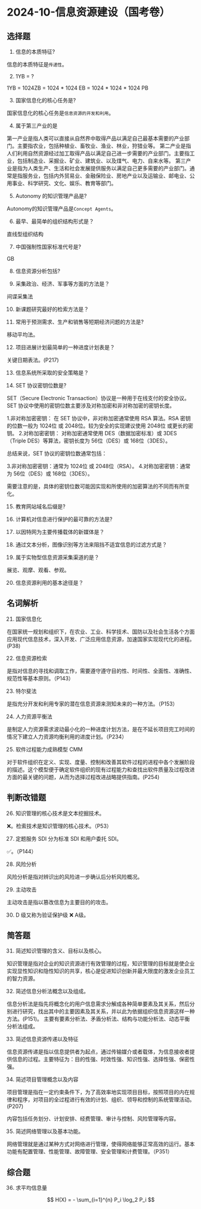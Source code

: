 # 2024-10-信息资源建设（国考卷）

## 选择题

1. 信息的本质特征?

信息的本质特征是`传递性`。

2. 1YB = ?

1YB =  1024ZB = 1024 * 1024 EB = 1024 * 1024 * 1024 PB

3. 国家信息化的核心任务是?

国家信息化的核心任务是`信息资源的开发和利用`。

4. 属于第三产业的是

第一产业是指人类可以直接从自然界中取得产品以满足自己最基本需要的产业部门。主要指农业，包括种植业、畜牧业、渔业、林业，狩猎业等。
第二产业是指人们利用自然资源经过加工取得产品以满足自己进一步需要的产业部门。主要指工业，包括制造业、采掘业、矿业、建筑业、以及煤气、电力、自来水等。
第三产业是指为人类生产、生活和社会发展提供服务以满足自己更多需要的产业部门。通常是指服务业，包括内外贸易业、金融保险业、房地产业以及运输业、邮电业、公用事业、科学研究、文化、娱乐、教育等部门。

5. Autonomy 的知识管理产品是?

Autonomy的知识管理产品是`Concept Agents`。

6. 最早、最简单的组织结构形式是？

直线型组织结构

7. 中国强制性国家标准代号是?

GB

8. 信息资源分析包括?

9. 采集政治、经济、军事等方面的方法是？

间谍采集法

10. 新课题研究最好的检索方法是？

11. 常用于预测需求、生产和销售等短期经济问题的方法是?

移动平均法。

12. 项目进展计划最简单的一种进度计划表是？

关键日期表法。(P217)

13. 信息系统所采取的安全策略是？

14. SET 协议密钥位数是?

SET（Secure Electronic Transaction）协议是一种用于在线支付的安全协议。SET 协议中使用的密钥位数主要涉及对称加密和非对称加密的密钥长度。

1.非对称加密密钥：
在 SET 协议中，非对称加密通常使用 RSA 算法。RSA 密钥的位数一般为 1024位 或 2048位。较为安全的实现建议使用 2048位 或更长的密钥。
2.对称加密密钥：
对称加密通常使用 DES（数据加密标准）或 3DES（Triple DES）等算法，密钥长度为 56位（DES）或 168位（3DES）。

总结来说，SET 协议的密钥位数通常包括：

3.非对称加密密钥：通常为 1024位 或 2048位（RSA）。
4.对称加密密钥：通常为 56位（DES）或 168位（3DES）。

需要注意的是，具体的密钥位数可能因实现和所使用的加密算法的不同而有所变化。

15. 教育网站域名后缀是?

16. 计算机对信息进行保护的最可靠的方法是?

17. 以因特网为主要传播载体的新媒体是？

18. 通过文本分析，图像识别等方法来阻挡不适宜信息的过滤方式是？

19. 属于实物型信息资源采集渠道的是？

展览、观摩、观看、参观。

20. 信息资源利用的基本途径是？

## 名词解析

21. 国家信息化

在国家统一规划和组织下，在农业、工业、科学技术、国防以及社会生活各个方面应用现代信息技术，深入开发、广泛应用信息资源，加速国家实现现代化的进程。(P38)

22. 信息资源检索

是指对信息的寻找和调取工作，需要遵守遵守目的性、时间性、全面性、准确性、规范性等基本原则。（P143）

23. 特尔斐法

是指充分开发和利用专家的潜在信息资源来测知未来的一种方法。（P153）

24. 人力资源平衡法

是制定人力资源需求波动最小化的一种进度计划方法，是在不延长项目完工时间的情况下建立人力资源均衡利用的进度计划。（P234）

25. 软件过程能力成熟模型 CMM

对于软件组织在定义、实现、度量、控制和改善其软件过程的进程中各个发展阶段的描述。这个模型便于确定软件组织的现有过程能力和查找出软件质量及过程改进方面的最关键的问题，从而为选择过程改进战略提供指南。(P254)

## 判断改错题

26. 知识管理的核心技术是文本挖掘技术。

❌。检索技术是知识管理的核心技术。（P53）

27. 定题服务 SDI 分为标准 SDI 和用户委托 SDI。

✅。（P144）

28. 风险分析

风险分析是指对辨识出的风险进一步确认后分析风险概况。

29. 主动攻击

主动攻击是指以篡改信息为主要目的的攻击。

30. D 级又称为验证保护级 ❌ A级。

## 简答题

31. 简述知识管理的含义、目标以及核心。

知识管理是指对企业的知识资源进行有效管理的过程，知识管理的目标就是使企业实现显性知识和隐性知识的共享，核心是促进知识创新并最大限度的激发企业员工的智力资源。

32. 简述信息分析法概念以及组成。

信息分析法是指先将概念化的用户信息需求分解成各种简单要素及其关系，然后分别进行研究，找出其中的主要因素及其关系，并以此为依据组织信息资源这样一种方法。(P151)。
主要有要素分析法、矛盾分析法、结构与功能分析法、动态平衡分析法组成。

33. 简述信息资源传递以及特征

信息资源传递是指以信息提供者为起点，通过传输媒介或者载体，为信息接收者提供信息的过程。主要特征为：目的性强、时效性强、知识性强、选择性强、保密性强。

34. 简述项目管理概念以及内容

项目管理是指在一定约束条件下，为了高效率地实现项目目标，按照项目的内在规律和程序，对项目的全过程进行有效的计划、组织、领导和控制的系统管理活动。(P207)

内容包括任务划分、计划安排、经费管理、审计与控制、风险管理等内容。

35. 简述网络管理以及基本功能。

网络管理就是通过某种方式对网络进行管理，使得网络能够正常高效的运行。基本功能有配置管理、性能管理、故障管理、安全管理和计费管理。（P351）

## 综合题

36. 求平均信息量

$$
H(X) = - \sum_{i=1}^{n} P_i \log_2 P_i
$$

